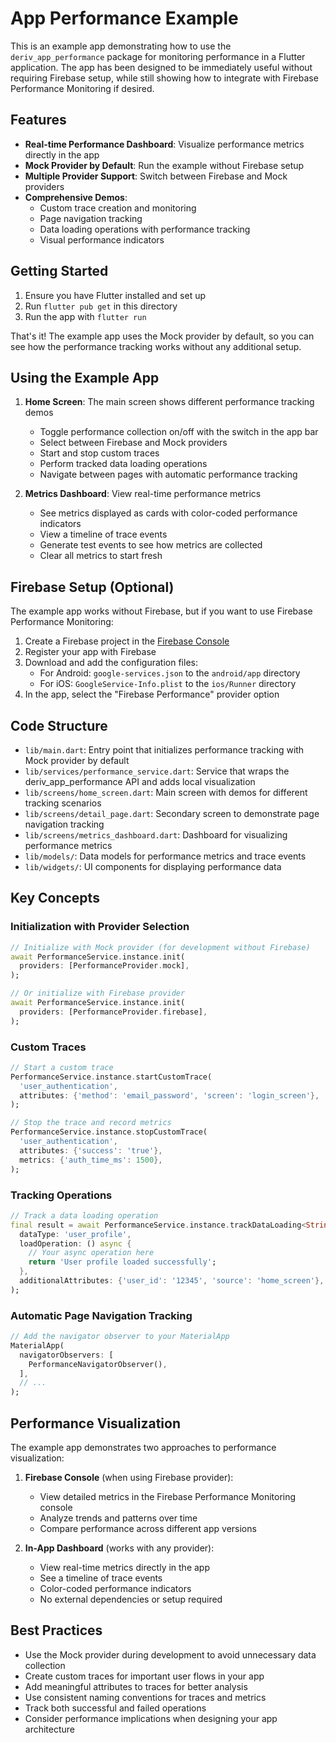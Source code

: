 # App Performance Example

This is an example app demonstrating how to use the `deriv_app_performance` package for monitoring performance in a Flutter application. The app has been designed to be immediately useful without requiring Firebase setup, while still showing how to integrate with Firebase Performance Monitoring if desired.

## Features

- **Real-time Performance Dashboard**: Visualize performance metrics directly in the app
- **Mock Provider by Default**: Run the example without Firebase setup
- **Multiple Provider Support**: Switch between Firebase and Mock providers
- **Comprehensive Demos**:
  - Custom trace creation and monitoring
  - Page navigation tracking
  - Data loading operations with performance tracking
  - Visual performance indicators

## Getting Started

1. Ensure you have Flutter installed and set up
2. Run `flutter pub get` in this directory
3. Run the app with `flutter run`

That's it! The example app uses the Mock provider by default, so you can see how the performance tracking works without any additional setup.

## Using the Example App

1. **Home Screen**: The main screen shows different performance tracking demos
   - Toggle performance collection on/off with the switch in the app bar
   - Select between Firebase and Mock providers
   - Start and stop custom traces
   - Perform tracked data loading operations
   - Navigate between pages with automatic performance tracking

2. **Metrics Dashboard**: View real-time performance metrics
   - See metrics displayed as cards with color-coded performance indicators
   - View a timeline of trace events
   - Generate test events to see how metrics are collected
   - Clear all metrics to start fresh

## Firebase Setup (Optional)

The example app works without Firebase, but if you want to use Firebase Performance Monitoring:

1. Create a Firebase project in the [Firebase Console](https://console.firebase.google.com/)
2. Register your app with Firebase
3. Download and add the configuration files:
   - For Android: `google-services.json` to the `android/app` directory
   - For iOS: `GoogleService-Info.plist` to the `ios/Runner` directory
4. In the app, select the "Firebase Performance" provider option

## Code Structure

- `lib/main.dart`: Entry point that initializes performance tracking with Mock provider by default
- `lib/services/performance_service.dart`: Service that wraps the deriv_app_performance API and adds local visualization
- `lib/screens/home_screen.dart`: Main screen with demos for different tracking scenarios
- `lib/screens/detail_page.dart`: Secondary screen to demonstrate page navigation tracking
- `lib/screens/metrics_dashboard.dart`: Dashboard for visualizing performance metrics
- `lib/models/`: Data models for performance metrics and trace events
- `lib/widgets/`: UI components for displaying performance data

## Key Concepts

### Initialization with Provider Selection

```dart
// Initialize with Mock provider (for development without Firebase)
await PerformanceService.instance.init(
  providers: [PerformanceProvider.mock],
);

// Or initialize with Firebase provider
await PerformanceService.instance.init(
  providers: [PerformanceProvider.firebase],
);
```

### Custom Traces

```dart
// Start a custom trace
PerformanceService.instance.startCustomTrace(
  'user_authentication',
  attributes: {'method': 'email_password', 'screen': 'login_screen'},
);

// Stop the trace and record metrics
PerformanceService.instance.stopCustomTrace(
  'user_authentication',
  attributes: {'success': 'true'},
  metrics: {'auth_time_ms': 1500},
);
```

### Tracking Operations

```dart
// Track a data loading operation
final result = await PerformanceService.instance.trackDataLoading<String>(
  dataType: 'user_profile',
  loadOperation: () async {
    // Your async operation here
    return 'User profile loaded successfully';
  },
  additionalAttributes: {'user_id': '12345', 'source': 'home_screen'},
);
```

### Automatic Page Navigation Tracking

```dart
// Add the navigator observer to your MaterialApp
MaterialApp(
  navigatorObservers: [
    PerformanceNavigatorObserver(),
  ],
  // ...
);
```

## Performance Visualization

The example app demonstrates two approaches to performance visualization:

1. **Firebase Console** (when using Firebase provider):
   - View detailed metrics in the Firebase Performance Monitoring console
   - Analyze trends and patterns over time
   - Compare performance across different app versions

2. **In-App Dashboard** (works with any provider):
   - View real-time metrics directly in the app
   - See a timeline of trace events
   - Color-coded performance indicators
   - No external dependencies or setup required

## Best Practices

- Use the Mock provider during development to avoid unnecessary data collection
- Create custom traces for important user flows in your app
- Add meaningful attributes to traces for better analysis
- Use consistent naming conventions for traces and metrics
- Track both successful and failed operations
- Consider performance implications when designing your app architecture
